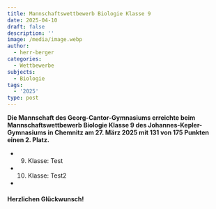 ```yaml
---
title: Mannschaftswettbewerb Biologie Klasse 9
date: 2025-04-10
draft: false
description: ''
image: /media/image.webp
author:
  - herr-berger
categories:
  - Wettbewerbe
subjects:
  - Biologie
tags:
  - '2025'
type: post
---
```

**Die Mannschaft des Georg-Cantor-Gymnasiums erreichte beim Mannschaftswettbewerb Biologie Klasse 9 des Johannes-Kepler-Gymnasiums in Chemnitz am 27. März 2025 mit 131 von 175 Punkten einen 2. Platz.**

- 9. Klasse: Test
- 10. Klasse: Test2
- 

#### Herzlichen Glückwunsch!
